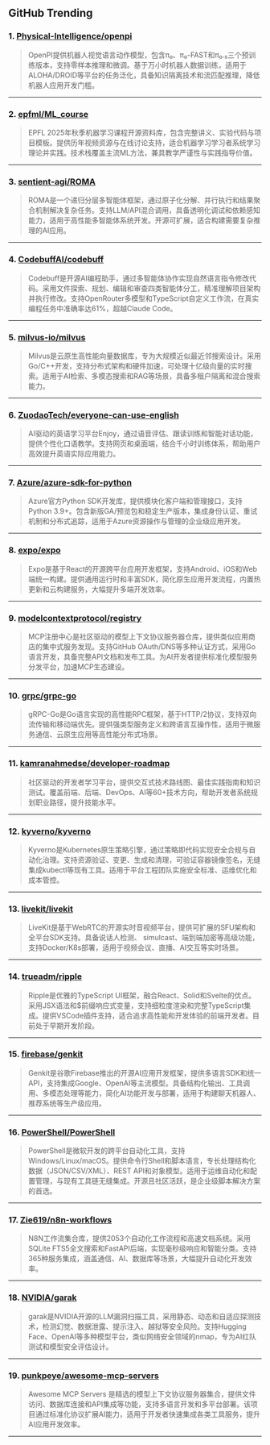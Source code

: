 ## GitHub Trending


### 1. [Physical-Intelligence/openpi](https://github.com/Physical-Intelligence/openpi)
> OpenPI提供机器人视觉语言动作模型，包含π₀、π₀-FAST和π₀.₅三个预训练版本，支持零样本推理和微调。基于万小时机器人数据训练，适用于ALOHA/DROID等平台的任务泛化，具备知识隔离技术和流匹配推理，降低机器人应用开发门槛。
---

### 2. [epfml/ML_course](https://github.com/epfml/ML_course)
> EPFL 2025年秋季机器学习课程开源资料库，包含完整讲义、实验代码与项目模板。提供历年视频资源与在线讨论支持，适合机器学习学习者系统学习理论并实践。技术栈覆盖主流ML方法，兼具教学严谨性与实践指导价值。
---

### 3. [sentient-agi/ROMA](https://github.com/sentient-agi/ROMA)
> ROMA是一个递归分层多智能体框架，通过原子化分解、并行执行和结果聚合机制解决复杂任务。支持LLM/API混合调用，具备透明化调试和依赖感知能力，适用于高性能多智能体系统开发。开源可扩展，适合构建需要复杂推理的AI应用。
---

### 4. [CodebuffAI/codebuff](https://github.com/CodebuffAI/codebuff)
> Codebuff是开源AI编程助手，通过多智能体协作实现自然语言指令修改代码。采用文件探索、规划、编辑和审查四类智能体分工，精准理解项目架构并执行修改。支持OpenRouter多模型和TypeScript自定义工作流，在真实编程任务中准确率达61%，超越Claude Code。
---

### 5. [milvus-io/milvus](https://github.com/milvus-io/milvus)
> Milvus是云原生高性能向量数据库，专为大规模近似最近邻搜索设计。采用Go/C++开发，支持分布式架构和硬件加速，可处理十亿级向量的实时搜索。适用于AI检索、多模态搜索和RAG等场景，具备多租户隔离和混合搜索能力。
---

### 6. [ZuodaoTech/everyone-can-use-english](https://github.com/ZuodaoTech/everyone-can-use-english)
> AI驱动的英语学习平台Enjoy，通过语音评估、跟读训练和智能对话功能，提供个性化口语教学。支持网页和桌面端，结合千小时训练体系，帮助用户高效提升英语实际应用能力。
---

### 7. [Azure/azure-sdk-for-python](https://github.com/Azure/azure-sdk-for-python)
> Azure官方Python SDK开发库，提供模块化客户端和管理接口，支持Python 3.9+。包含新版GA/预览包和稳定生产版本，集成身份认证、重试机制和分布式追踪，适用于Azure资源操作与管理的企业级应用开发。
---

### 8. [expo/expo](https://github.com/expo/expo)
> Expo是基于React的开源跨平台应用开发框架，支持Android、iOS和Web端统一构建。提供通用运行时和丰富SDK，简化原生应用开发流程，内置热更新和云构建服务，大幅提升多端开发效率。
---

### 9. [modelcontextprotocol/registry](https://github.com/modelcontextprotocol/registry)
> MCP注册中心是社区驱动的模型上下文协议服务器仓库，提供类似应用商店的集中式服务发现。支持GitHub OAuth/DNS等多种认证方式，采用Go语言开发，具备完整API文档和发布工具。为AI开发者提供标准化模型服务分发平台，加速MCP生态建设。
---

### 10. [grpc/grpc-go](https://github.com/grpc/grpc-go)
> gRPC-Go是Go语言实现的高性能RPC框架，基于HTTP/2协议，支持双向流传输和移动端优先。提供强类型服务定义和跨语言互操作性，适用于微服务通信、云原生应用等高性能分布式场景。
---

### 11. [kamranahmedse/developer-roadmap](https://github.com/kamranahmedse/developer-roadmap)
> 社区驱动的开发者学习平台，提供交互式技术路线图、最佳实践指南和知识测试。覆盖前端、后端、DevOps、AI等60+技术方向，帮助开发者系统规划职业路径，提升技能水平。
---

### 12. [kyverno/kyverno](https://github.com/kyverno/kyverno)
> Kyverno是Kubernetes原生策略引擎，通过策略即代码实现安全合规与自动化治理。支持资源验证、变更、生成和清理，可验证容器镜像签名，无缝集成kubectl等现有工具。适用于平台工程团队实施安全标准、运维优化和成本管控。
---

### 13. [livekit/livekit](https://github.com/livekit/livekit)
> LiveKit是基于WebRTC的开源实时音视频平台，提供可扩展的SFU架构和全平台SDK支持。具备说话人检测、 simulcast、端到端加密等高级功能，支持Docker/K8s部署，适用于视频会议、直播、AI交互等实时场景。
---

### 14. [trueadm/ripple](https://github.com/trueadm/ripple)
> Ripple是优雅的TypeScript UI框架，融合React、Solid和Svelte的优点。采用JSX语法和$前缀响应式变量，支持细粒度渲染和完整TypeScript集成。提供VSCode插件支持，适合追求高性能和开发体验的前端开发者。目前处于早期开发阶段。
---

### 15. [firebase/genkit](https://github.com/firebase/genkit)
> Genkit是谷歌Firebase推出的开源AI应用开发框架，提供多语言SDK和统一API，支持集成Google、OpenAI等主流模型。具备结构化输出、工具调用、多模态处理等能力，简化AI功能开发与部署，适用于构建聊天机器人、推荐系统等生产级应用。
---

### 16. [PowerShell/PowerShell](https://github.com/PowerShell/PowerShell)
> PowerShell是微软开发的跨平台自动化工具，支持Windows/Linux/macOS。提供命令行Shell和脚本语言，专长处理结构化数据（JSON/CSV/XML）、REST API和对象模型。适用于运维自动化和配置管理，与现有工具链无缝集成。开源且社区活跃，是企业级脚本解决方案的首选。
---

### 17. [Zie619/n8n-workflows](https://github.com/Zie619/n8n-workflows)
> N8N工作流集合库，提供2053个自动化工作流程和高速文档系统。采用SQLite FTS5全文搜索和FastAPI后端，实现毫秒级响应和智能分类。支持365种服务集成，涵盖通信、AI、数据库等场景，大幅提升自动化开发效率。
---

### 18. [NVIDIA/garak](https://github.com/NVIDIA/garak)
> garak是NVIDIA开源的LLM漏洞扫描工具，采用静态、动态和自适应探测技术，检测幻觉、数据泄露、提示注入、越狱等安全风险。支持Hugging Face、OpenAI等多种模型平台，类似网络安全领域的nmap，专为AI红队测试和模型安全评估设计。
---

### 19. [punkpeye/awesome-mcp-servers](https://github.com/punkpeye/awesome-mcp-servers)
> Awesome MCP Servers 是精选的模型上下文协议服务器集合，提供文件访问、数据库连接和API集成等功能，支持多语言开发和多平台部署。该项目通过标准化协议扩展AI能力，适用于开发者快速集成各类工具服务，提升AI应用开发效率。
---

